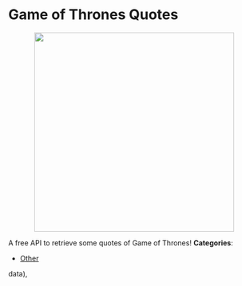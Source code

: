 # Game of Thrones Quotes

<p align="center">
    <img width="400" src="https://raw.githubusercontent.com/awesome-apis/awesome-apis/apis/game-of-thrones-quotes/logo_256x256.png" />
</p>


A free API to retrieve some quotes of Game of Thrones!
**Categories**:

- [Other](https://github/awesome-apis/awesome-apis#other)



data),



